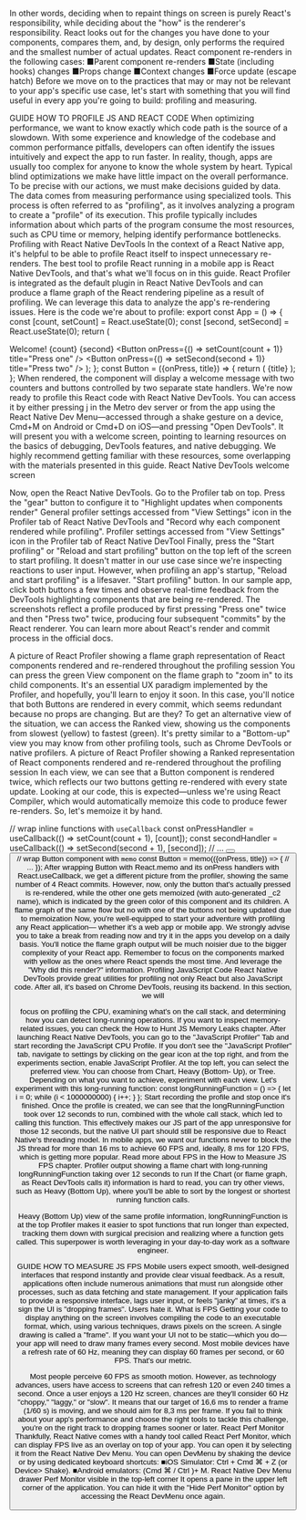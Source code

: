 In other words, deciding when to repaint things on screen is purely React's responsibility, while 
deciding about the "how" is the renderer's responsibility. React looks out for the changes you 
have done to your components, compares them, and, by design, only performs the required 
and the smallest number of actual updates.
React component re-renders in the following cases:
 ■Parent component re-renders
 ■State (including hooks) changes
 ■Props change
 ■Context changes
 ■Force update (escape hatch)
Before we move on to the practices that may or may not be relevant to your app's specific use 
case, let's start with something that you will find useful in every app you're going to build: 
profiling and measuring.

GUIDE
HOW TO PROFILE JS 
AND REACT CODE
When optimizing performance, we want to know exactly which code path is the source of 
a slowdown. With some experience and knowledge of the codebase and common performance 
pitfalls, developers can often identify the issues intuitively and expect the app to run faster. In 
reality, though, apps are usually too complex for anyone to know the whole system by heart. 
Typical blind optimizations we make have little impact on the overall performance. To be 
precise with our actions, we must make decisions guided by data. 
The data comes from measuring performance using specialized tools. This process is often 
referred to as "profiling", as it involves analyzing a program to create a "profile" of its execution. 
This profile typically includes information about which parts of the program consume the 
most resources, such as CPU time or memory, helping identify performance bottlenecks.
Profiling with React Native DevTools
In the context of a React Native app, it's helpful to be able to profile React itself to inspect 
unnecessary re-renders. The best tool to profile React running in a mobile app is React Native 
DevTools, and that's what we'll focus on in this guide. 
React Profiler is integrated as the default plugin in React Native DevTools and can produce 
a flame graph of the React rendering pipeline as a result of profiling. We can leverage this data 
to analyze the app's re-rendering issues. 
Here is the code we're about to profile:
export const App = () => {
  const [count, setCount] = React.useState(0);
  const [second, setSecond] = React.useState(0);
  return (
    <View style={styles.container}>

<Text>Welcome!</Text>
  <Text>{count}</Text>
  <Text>{second}</Text>
  <Button onPress={() => setCount(count + 1)} title="Press one" 
/>
  <Button onPress={() => setSecond(second + 1)} title="Press 
two" />
    </View>
  );
};
const Button = ({onPress, title}) => {
  return (
    <Pressable style={styles.button} onPress={onPress}>
      <Text>{title}</Text>
    </Pressable>
  );
};
When rendered, the <App /> component will display a welcome message with two counters 
and buttons controlled by two separate state handlers. We're now ready to profile this React 
code with React Native DevTools. 
You can access it by either pressing j in the Metro dev server or from the app using the React 
Native Dev Menu—accessed through a shake gesture on a device, Cmd+M on Android or Cmd+D 
on iOS—and pressing "Open DevTools". It will present you with a welcome screen, pointing 
to learning resources on the basics of debugging, DevTools features, and native debugging. We 
highly recommend getting familiar with these resources, some overlapping with the materials 
presented in this guide.
 React Native DevTools welcome screen 

Now, open the React Native DevTools. Go to the Profiler tab on top. Press the "gear" button 
to configure it to "Highlight updates when components render"
General profiler settings accessed from "View Settings" icon in the Profiler tab of React Native DevTools
and "Record why each component rendered while profiling".
Profiler settings accessed from "View Settings" icon in the Profiler tab of React Native DevTool
Finally, press the "Start profiling" or "Reload and start profiling" button on the top left of the 
screen to start profiling. It doesn't matter in our use case since we're inspecting reactions to 
user input. However, when profiling an app's startup, "Reload and start profiling" is a lifesaver.
"Start profiling" button.
In our sample app, click both buttons a few times and observe real-time feedback from the 
DevTools highlighting components that are being re-rendered. The screenshots reflect a profile 
produced by first pressing "Press one" twice and then "Press two" twice, producing four 
subsequent "commits" by the React renderer.
You can learn more about React's render and commit process in the official docs.

A picture of React Profiler showing a flame graph representation of React components rendered and re-rendered throughout the 
profiling session
You can press the green View component on the flame graph to "zoom in" to its child 
components. It's an essential UX paradigm implemented by the Profiler, and hopefully, 
you'll learn to enjoy it soon. In this case, you'll notice that both Buttons are rendered in every 
commit, which seems redundant because no props are changing. But are they?
To get an alternative view of the situation, we can access the Ranked view, showing us the 
components from slowest (yellow) to fastest (green). It's pretty similar to a "Bottom-up" view 
you may know from other profiling tools, such as Chrome DevTools or native profilers.
A picture of React Profiler showing a Ranked representation of React components rendered and re-rendered throughout the profiling 
session 
In each view, we can see that a Button component is rendered twice, which reflects our two 
buttons getting re-rendered with every state update.
Looking at our code, this is expected—unless we're using React Compiler, which would 
automatically memoize this code to produce fewer re-renders. So, let's memoize it by hand.

// wrap inline functions with `useCallback`
const onPressHandler = useCallback(() => setCount(count + 1), 
[count]);
const secondHandler = useCallback(() => setSecond(second + 1), 
[second]);
// ...
<Button onPress={onPressHandler} title="Press one" />
<Button onPress={secondHandler} title="Press two" />
// wrap Button component with `memo`
const Button = memo(({onPress, title}) => {
  // ...
});
After wrapping Button with React.memo and its onPress handlers with React.useCallback, 
we get a different picture from the profiler, showing the same number of 4 React commits. 
However, now, only the button that's actually pressed is re-rendered, while the other one 
gets memoized (with auto-generated _c2 name), which is indicated by the green color of this 
component and its children. 
A flame graph of the same flow but no with one of the buttons not being updated due to memoization 
Now, you're well-equipped to start your adventure with profiling any React application—
whether it's a web app or mobile app. We strongly advise you to take a break from reading now 
and try it in the apps you develop on a daily basis. You'll notice the flame graph output will be 
much noisier due to the bigger complexity of your React app. 
Remember to focus on the components marked with yellow as the ones where 
React spends the most time. And leverage the "Why did this render?" information. 
Profiling JavaScript Code
React Native DevTools provide great utilities for profiling not only React but also JavaScript 
code. After all, it's based on Chrome DevTools, reusing its backend. In this section, we will 

focus on profiling the CPU, examining what's on the call stack, and determining how you can 
detect long-running operations. If you want to inspect memory-related issues, you can check 
the How to Hunt JS Memory Leaks chapter.
After launching React Native DevTools, you can go to the "JavaScript Profiler" Tab and start 
recording the JavaScript CPU Profile.
If you don't see the "JavaScript Profiler" tab, navigate to settings by clicking on 
the gear icon at the top right, and from the experiments section, enable JavaScript 
Profiler.
At the top left, you can select the preferred view. You can choose from Chart, Heavy (Bottom-
Up), or Tree. Depending on what you want to achieve, experiment with each view.
Let's experiment with this long-running function:
  const longRunningFunction = () => {
    let i = 0;
    while (i < 1000000000) {
      i++;
    }
  };
Start recording the profile and stop once it's finished. Once the profile is created, we can see that 
the longRunningFunction took over 12 seconds to run, combined with the whole call stack, 
which led to calling this function. This effectively makes our JS part of the app unresponsive 
for those 12 seconds, but the native UI part should still be responsive due to React Native's 
threading model. 
In mobile apps, we want our functions never to block the JS thread for more than 
16 ms to achieve 60 FPS and, ideally, 8 ms for 120 FPS, which is getting more 
popular. Read more about FPS in the How to Measure JS FPS chapter.
Profiler output showing a flame chart with long-running longRunningFunction taking over 12 seconds to run
If the Chart (or flame graph, as React DevTools calls it) information is hard to read, you can try 
other views, such as Heavy (Bottom Up), where you'll be able to sort by the longest or shortest 
running function calls.

Heavy (Bottom Up) view of the same profile information, longRunningFunction is at the top
Profiler makes it easier to spot functions that run longer than expected, tracking them down 
with surgical precision and realizing where a function gets called. This superpower is worth 
leveraging in your day-to-day work as a software engineer.

GUIDE
HOW TO MEASURE JS FPS
Mobile users expect smooth, well-designed interfaces that respond instantly and provide clear 
visual feedback. As a result, applications often include numerous animations that must run 
alongside other processes, such as data fetching and state management. If your application fails 
to provide a responsive interface, lags user input, or feels "janky" at times, it's a sign the UI is 
"dropping frames". Users hate it.
What is FPS
Getting your code to display anything on the screen involves compiling the code to an executable 
format, which, using various techniques, draws pixels on the screen. A single drawing is called 
a "frame". If you want your UI not to be static—which you do—your app will need to draw 
many frames every second. Most mobile devices have a refresh rate of 60 Hz, meaning they can 
display 60 frames per second, or 60 FPS. That's our metric.

Most people perceive 60 FPS as smooth motion. However, as technology advances, users have 
access to screens that can refresh 120 or even 240 times a second. Once a user enjoys a 120 Hz 
screen, chances are they'll consider 60 Hz "choppy," "laggy," or "slow". It means that our target 
of 16,6 ms to render a frame (1/60 s) is moving, and we should aim for 8,3 ms per frame.
If you fail to think about your app's performance and choose the right tools to 
tackle this challenge, you're on the right track to dropping frames sooner or later.
React Perf Monitor
Thankfully, React Native comes with a handy tool called React Perf Monitor, which can display 
FPS live as an overlay on top of your app. You can open it by selecting it from the React Native 
Dev Menu.
You can open DevMenu by shaking the device or by using dedicated keyboard 
shortcuts:
 ■iOS Simulator: Ctrl + Cmd ⌘ + Z (or Device> Shake).
 ■Android emulators: (Cmd ⌘ / Ctrl )+ M.
 React Native Dev Menu drawer  Perf Monitor visible in the top-left corner
It opens a pane in the upper left corner of the application. You can hide it with the "Hide Perf 
Monitor" option by accessing the React DevMenu once again.